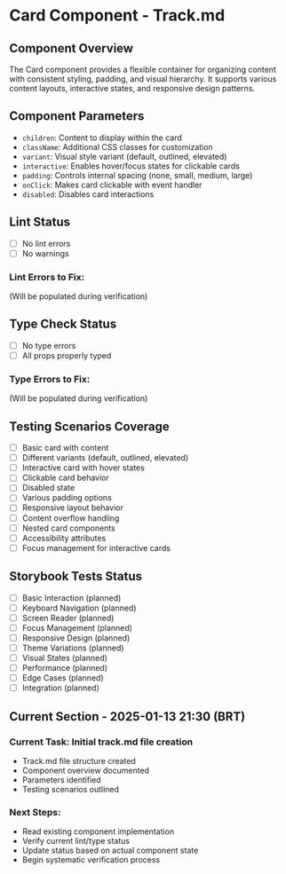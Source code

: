 # Card Component - Track.md

## Component Overview

The Card component provides a flexible container for organizing content with consistent styling, padding, and visual hierarchy. It supports various content layouts, interactive states, and responsive design patterns.

## Component Parameters

- `children`: Content to display within the card
- `className`: Additional CSS classes for customization
- `variant`: Visual style variant (default, outlined, elevated)
- `interactive`: Enables hover/focus states for clickable cards
- `padding`: Controls internal spacing (none, small, medium, large)
- `onClick`: Makes card clickable with event handler
- `disabled`: Disables card interactions

## Lint Status

- [ ] No lint errors
- [ ] No warnings

### Lint Errors to Fix:

(Will be populated during verification)

## Type Check Status

- [ ] No type errors
- [ ] All props properly typed

### Type Errors to Fix:

(Will be populated during verification)

## Testing Scenarios Coverage

- [ ] Basic card with content
- [ ] Different variants (default, outlined, elevated)
- [ ] Interactive card with hover states
- [ ] Clickable card behavior
- [ ] Disabled state
- [ ] Various padding options
- [ ] Responsive layout behavior
- [ ] Content overflow handling
- [ ] Nested card components
- [ ] Accessibility attributes
- [ ] Focus management for interactive cards

## Storybook Tests Status

- [ ] Basic Interaction (planned)
- [ ] Keyboard Navigation (planned)
- [ ] Screen Reader (planned)
- [ ] Focus Management (planned)
- [ ] Responsive Design (planned)
- [ ] Theme Variations (planned)
- [ ] Visual States (planned)
- [ ] Performance (planned)
- [ ] Edge Cases (planned)
- [ ] Integration (planned)

## Current Section - 2025-01-13 21:30 (BRT)

### Current Task: Initial track.md file creation

- Track.md file structure created
- Component overview documented
- Parameters identified
- Testing scenarios outlined

### Next Steps:

- Read existing component implementation
- Verify current lint/type status
- Update status based on actual component state
- Begin systematic verification process
